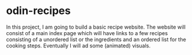 # odin-recipes
In this project, I am going to build a basic recipe website.
The website will consist of a main index page which will have links to a few recipes consisting of a unordered list or the ingredients and an ordered list for the cooking steps. Eventually I will ad some (animated) visuals.